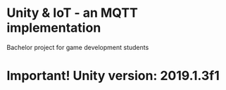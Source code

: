 # Unity & IoT - an MQTT implementation
Bachelor project for game development students


# Important! Unity version: 2019.1.3f1